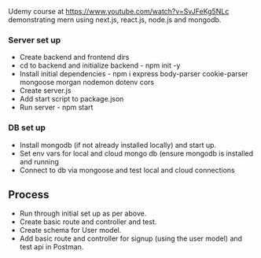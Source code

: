 Udemy course at https://www.youtube.com/watch?v=SvJFeKg5NLc demonstrating mern using next.js, react.js, node.js and mongodb.

### Server set up
* Create backend and frontend dirs
* cd to backend and initialize backend - npm init -y
* Install initial dependencies - npm i express body-parser cookie-parser mongoose morgan nodemon dotenv cors
* Create server.js
* Add start script to package.json
* Run server - npm start

### DB set up
* Install mongodb (if not already installed locally) and start up.
* Set env vars for local and cloud mongo db (ensure mongodb is installed and running
* Connect to db via mongoose and test local and cloud connections

## Process
* Run through initial set up as per above.
* Create basic route and controller and test.
* Create schema for User model.
* Add  basic route and controller for signup (using the user model) and test api in Postman.






